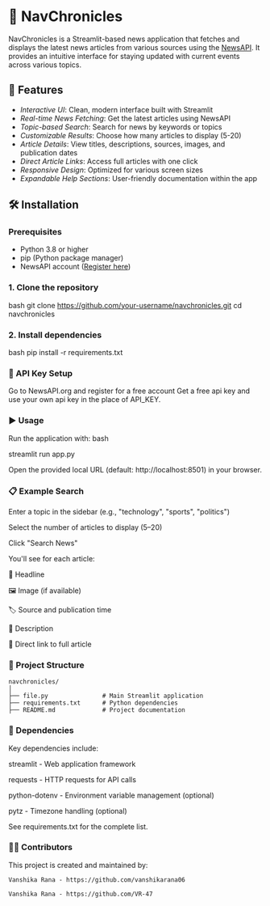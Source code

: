 # 📰 NavChronicles
NavChronicles is a Streamlit-based news application that fetches and displays the latest news articles from various sources using the [NewsAPI](https://newsapi.org/). It provides an intuitive interface for staying updated with current events across various topics.

## 🚀 Features

- *Interactive UI*: Clean, modern interface built with Streamlit
- *Real-time News Fetching*: Get the latest articles using NewsAPI
- *Topic-based Search*: Search for news by keywords or topics
- *Customizable Results*: Choose how many articles to display (5-20)
- *Article Details*: View titles, descriptions, sources, images, and publication dates
- *Direct Article Links*: Access full articles with one click
- *Responsive Design*: Optimized for various screen sizes
- *Expandable Help Sections*: User-friendly documentation within the app

## 🛠 Installation

### Prerequisites

- Python 3.8 or higher
- pip (Python package manager)
- NewsAPI account ([Register here](https://newsapi.org/register))

### 1. Clone the repository

 bash
git clone https://github.com/your-username/navchronicles.git
cd navchronicles

### 2. Install dependencies
 bash
pip install -r requirements.txt
### 🔑 API Key Setup

Go to NewsAPI.org and register for a free account
Get a free api key and use your own api key in the place of API_KEY.
### ▶ Usage
Run the application with:
 bash

streamlit run app.py


Open the provided local URL (default: http://localhost:8501) in your browser.

### 📋 Example Search

Enter a topic in the sidebar (e.g., "technology", "sports", "politics")

Select the number of articles to display (5–20)

Click "Search News"

You'll see for each article:

📰 Headline

🖼 Image (if available)

🏷 Source and publication time

📖 Description

🔗 Direct link to full article

### 📂 Project Structure
```plaintext
navchronicles/
│
├── file.py               # Main Streamlit application
├── requirements.txt      # Python dependencies
├── README.md             # Project documentation
```
### 🧩 Dependencies

Key dependencies include:

streamlit - Web application framework

requests - HTTP requests for API calls

python-dotenv - Environment variable management (optional)

pytz - Timezone handling (optional)

See requirements.txt for the complete list.

### 👩‍💻 Contributors
This project is created and maintained by:
```plaintext
Vanshika Rana - https://github.com/vanshikarana06 

Vanshika Rana - https://github.com/VR-47
```

